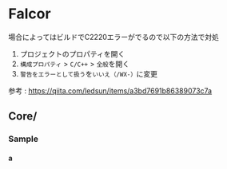 # Falcor
場合によってはビルドでC2220エラーがでるので以下の方法で対処
1.  プロジェクトのプロパティを開く
2.  `構成プロパティ`  >  `C/C++`  >  `全般`を開く
3.  `警告をエラーとして扱う`を`いいえ（/WX-）`に変更

参考 : https://qiita.com/ledsun/items/a3bd7691b86389073c7a

## Core/

### Sample

#### a


<!--stackedit_data:
eyJoaXN0b3J5IjpbMjA4NjUyMTkyMSwtMTUxOTMwNTkzNywtMT
AwMjY0Mzg0LDg5MTAxMjA0OF19
-->